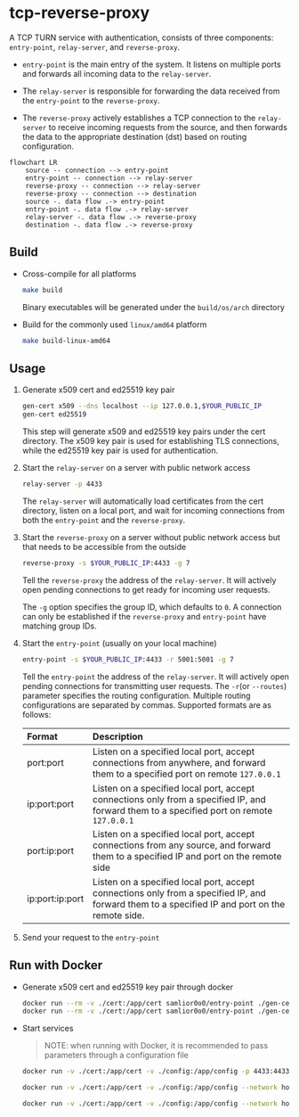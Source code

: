 # tcp-reverse-proxy

A TCP TURN service with authentication, consists of three components: `entry-point`, `relay-server`, and `reverse-proxy`.

- `entry-point` is the main entry of the system. It listens on multiple ports and forwards all incoming data to the `relay-server`.

- The `relay-server` is responsible for forwarding the data received from the `entry-point` to the `reverse-proxy`.

- The `reverse-proxy` actively establishes a TCP connection to the `relay-server` to receive incoming requests from the source, and then forwards the data to the appropriate destination (dst) based on routing configuration.

```mermaid
flowchart LR
    source -- connection --> entry-point
    entry-point -- connection --> relay-server
    reverse-proxy -- connection --> relay-server
    reverse-proxy -- connection --> destination
    source -. data flow .-> entry-point
    entry-point -. data flow .-> relay-server
    relay-server -. data flow .-> reverse-proxy
    destination -. data flow .-> reverse-proxy
```

## Build

- Cross-compile for all platforms

  ```sh
  make build
  ```

  Binary executables will be generated under the `build/os/arch` directory

- Build for the commonly used `linux/amd64` platform

  ```sh
  make build-linux-amd64
  ```

## Usage

1. Generate x509 cert and ed25519 key pair

   ```sh
   gen-cert x509 --dns localhost --ip 127.0.0.1,$YOUR_PUBLIC_IP
   gen-cert ed25519
   ```

   This step will generate x509 and ed25519 key pairs under the cert directory. The x509 key pair is used for establishing TLS connections, while the ed25519 key pair is used for authentication.

2. Start the `relay-server` on a server with public network access

   ```sh
   relay-server -p 4433
   ```

   The `relay-server` will automatically load certificates from the cert directory, listen on a local port, and wait for incoming connections from both the `entry-point` and the `reverse-proxy`.

3. Start the `reverse-proxy` on a server without public network access but that needs to be accessible from the outside

   ```sh
   reverse-proxy -s $YOUR_PUBLIC_IP:4433 -g 7
   ```

   Tell the `reverse-proxy` the address of the `relay-server`. It will actively open pending connections to get ready for incoming user requests.

   The `-g` option specifies the group ID, which defaults to `0`. A connection can only be established if the `reverse-proxy` and `entry-point` have matching group IDs.

4. Start the `entry-point` (usually on your local machine)

   ```sh
   entry-point -s $YOUR_PUBLIC_IP:4433 -r 5001:5001 -g 7
   ```

   Tell the `entry-point` the address of the `relay-server`. It will actively open pending connections for transmitting user requests. The `-r`(or `--routes`) parameter specifies the routing configuration. Multiple routing configurations are separated by commas. Supported formats are as follows:

   | Format          | Description                                                                                                                                    |
   | :-------------- | :--------------------------------------------------------------------------------------------------------------------------------------------- |
   | port:port       | Listen on a specified local port, accept connections from anywhere, and forward them to a specified port on remote `127.0.0.1`                 |
   | ip:port:port    | Listen on a specified local port, accept connections only from a specified IP, and forward them to a specified port on remote `127.0.0.1`      |
   | port:ip:port    | Listen on a specified local port, accept connections from any source, and forward them to a specified IP and port on the remote side           |
   | ip:port:ip:port | Listen on a specified local port, accept connections only from a specified IP, and forward them to a specified IP and port on the remote side. |

5. Send your request to the `entry-point`

## Run with Docker

- Generate x509 cert and ed25519 key pair through docker

  ```sh
  docker run --rm -v ./cert:/app/cert samlior0o0/entry-point ./gen-cert x509 --dns localhost --ip 127.0.0.1,$YOUR_PUBLIC_IP
  docker run --rm -v ./cert:/app/cert samlior0o0/entry-point ./gen-cert ed25519
  ```

- Start services

  > NOTE: when running with Docker, it is recommended to pass parameters through a configuration file

  ```sh
  docker run -v ./cert:/app/cert -v ./config:/app/config -p 4433:4433 samlior0o0/relay-server
  ```

  ```sh
  docker run -v ./cert:/app/cert -v ./config:/app/config --network host samlior0o0/reverse-proxy
  ```

  ```sh
  docker run -v ./cert:/app/cert -v ./config:/app/config --network host samlior0o0/entry-point
  ```
